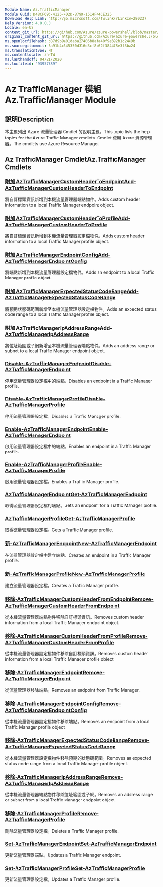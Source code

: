 ```yaml
---
Module Name: Az.TrafficManager
Module Guid: D48CF693-4125-4D2D-8790-1514F44CE325
Download Help Link: http://go.microsoft.com/fwlink/?LinkId=280237
Help Version: 4.0.0.0
Locale: en-US
content_git_url: https://github.com/Azure/azure-powershell/blob/master/src/TrafficManager/TrafficManager/help/Az.TrafficManager.md
original_content_git_url: https://github.com/Azure/azure-powershell/blob/master/src/TrafficManager/TrafficManager/help/Az.TrafficManager.md
ms.openlocfilehash: c87d9b9a01daba27406b8afa40f9e392b1c24e9b
ms.sourcegitcommit: 6a91b4c545350d316d3cf8c62f384478e3f3ba24
ms.translationtype: MT
ms.contentlocale: zh-TW
ms.lasthandoff: 04/21/2020
ms.locfileid: "93957589"
---
```

# <span data-ttu-id="0e201-101">Az TrafficManager 模組</span><span class="sxs-lookup"><span data-stu-id="0e201-101">Az.TrafficManager Module</span></span>
## <span data-ttu-id="0e201-102">說明</span><span class="sxs-lookup"><span data-stu-id="0e201-102">Description</span></span>
<span data-ttu-id="0e201-103">本主題列出 Azure 流量管理器 Cmdlet 的說明主題。</span><span class="sxs-lookup"><span data-stu-id="0e201-103">This topic lists the help topics for the Azure Traffic Manager cmdlets.</span></span> <span data-ttu-id="0e201-104">Cmdlet 使用 Azure 資源管理器。</span><span class="sxs-lookup"><span data-stu-id="0e201-104">The cmdlets use Azure Resource Manager.</span></span>

## <span data-ttu-id="0e201-105">Az TrafficManager Cmdlet</span><span class="sxs-lookup"><span data-stu-id="0e201-105">Az.TrafficManager Cmdlets</span></span>
### [<span data-ttu-id="0e201-106">附加 AzTrafficManagerCustomHeaderToEndpoint</span><span class="sxs-lookup"><span data-stu-id="0e201-106">Add-AzTrafficManagerCustomHeaderToEndpoint</span></span>](Add-AzTrafficManagerCustomHeaderToEndpoint.md)
<span data-ttu-id="0e201-107">將自訂標頭資訊新增到本機流量管理器端點物件。</span><span class="sxs-lookup"><span data-stu-id="0e201-107">Adds custom header information to a local Traffic Manager endpoint object.</span></span>

### [<span data-ttu-id="0e201-108">附加 AzTrafficManagerCustomHeaderToProfile</span><span class="sxs-lookup"><span data-stu-id="0e201-108">Add-AzTrafficManagerCustomHeaderToProfile</span></span>](Add-AzTrafficManagerCustomHeaderToProfile.md)
<span data-ttu-id="0e201-109">將自訂標頭資訊新增到本機流量管理器設定檔物件。</span><span class="sxs-lookup"><span data-stu-id="0e201-109">Adds custom header information to a local Traffic Manager profile object.</span></span>

### [<span data-ttu-id="0e201-110">附加 AzTrafficManagerEndpointConfig</span><span class="sxs-lookup"><span data-stu-id="0e201-110">Add-AzTrafficManagerEndpointConfig</span></span>](Add-AzTrafficManagerEndpointConfig.md)
<span data-ttu-id="0e201-111">將端點新增到本機流量管理器設定檔物件。</span><span class="sxs-lookup"><span data-stu-id="0e201-111">Adds an endpoint to a local Traffic Manager profile object.</span></span>

### [<span data-ttu-id="0e201-112">附加 AzTrafficManagerExpectedStatusCodeRange</span><span class="sxs-lookup"><span data-stu-id="0e201-112">Add-AzTrafficManagerExpectedStatusCodeRange</span></span>](Add-AzTrafficManagerExpectedStatusCodeRange.md)
<span data-ttu-id="0e201-113">將預期狀態碼範圍新增至本機流量管理器設定檔物件。</span><span class="sxs-lookup"><span data-stu-id="0e201-113">Adds an expected status code range to a local Traffic Manager profile object.</span></span>

### [<span data-ttu-id="0e201-114">附加 AzTrafficManagerIpAddressRange</span><span class="sxs-lookup"><span data-stu-id="0e201-114">Add-AzTrafficManagerIpAddressRange</span></span>](Add-AzTrafficManagerIpAddressRange.md)
<span data-ttu-id="0e201-115">將位址範圍或子網新增至本機流量管理器端點物件。</span><span class="sxs-lookup"><span data-stu-id="0e201-115">Adds an address range or subnet to a local Traffic Manager endpoint object.</span></span>

### [<span data-ttu-id="0e201-116">Disable-AzTrafficManagerEndpoint</span><span class="sxs-lookup"><span data-stu-id="0e201-116">Disable-AzTrafficManagerEndpoint</span></span>](Disable-AzTrafficManagerEndpoint.md)
<span data-ttu-id="0e201-117">停用流量管理器設定檔中的端點。</span><span class="sxs-lookup"><span data-stu-id="0e201-117">Disables an endpoint in a Traffic Manager profile.</span></span>

### [<span data-ttu-id="0e201-118">Disable-AzTrafficManagerProfile</span><span class="sxs-lookup"><span data-stu-id="0e201-118">Disable-AzTrafficManagerProfile</span></span>](Disable-AzTrafficManagerProfile.md)
<span data-ttu-id="0e201-119">停用流量管理器設定檔。</span><span class="sxs-lookup"><span data-stu-id="0e201-119">Disables a Traffic Manager profile.</span></span>

### [<span data-ttu-id="0e201-120">Enable-AzTrafficManagerEndpoint</span><span class="sxs-lookup"><span data-stu-id="0e201-120">Enable-AzTrafficManagerEndpoint</span></span>](Enable-AzTrafficManagerEndpoint.md)
<span data-ttu-id="0e201-121">啟用流量管理器設定檔中的端點。</span><span class="sxs-lookup"><span data-stu-id="0e201-121">Enables an endpoint in a Traffic Manager profile.</span></span>

### [<span data-ttu-id="0e201-122">Enable-AzTrafficManagerProfile</span><span class="sxs-lookup"><span data-stu-id="0e201-122">Enable-AzTrafficManagerProfile</span></span>](Enable-AzTrafficManagerProfile.md)
<span data-ttu-id="0e201-123">啟用流量管理器設定檔。</span><span class="sxs-lookup"><span data-stu-id="0e201-123">Enables a Traffic Manager profile.</span></span>

### [<span data-ttu-id="0e201-124">AzTrafficManagerEndpoint</span><span class="sxs-lookup"><span data-stu-id="0e201-124">Get-AzTrafficManagerEndpoint</span></span>](Get-AzTrafficManagerEndpoint.md)
<span data-ttu-id="0e201-125">取得流量管理器設定檔的端點。</span><span class="sxs-lookup"><span data-stu-id="0e201-125">Gets an endpoint for a Traffic Manager profile.</span></span>

### [<span data-ttu-id="0e201-126">AzTrafficManagerProfile</span><span class="sxs-lookup"><span data-stu-id="0e201-126">Get-AzTrafficManagerProfile</span></span>](Get-AzTrafficManagerProfile.md)
<span data-ttu-id="0e201-127">取得流量管理器設定檔。</span><span class="sxs-lookup"><span data-stu-id="0e201-127">Gets a Traffic Manager profile.</span></span>

### [<span data-ttu-id="0e201-128">新-AzTrafficManagerEndpoint</span><span class="sxs-lookup"><span data-stu-id="0e201-128">New-AzTrafficManagerEndpoint</span></span>](New-AzTrafficManagerEndpoint.md)
<span data-ttu-id="0e201-129">在流量管理器設定檔中建立端點。</span><span class="sxs-lookup"><span data-stu-id="0e201-129">Creates an endpoint in a Traffic Manager profile.</span></span>

### [<span data-ttu-id="0e201-130">新-AzTrafficManagerProfile</span><span class="sxs-lookup"><span data-stu-id="0e201-130">New-AzTrafficManagerProfile</span></span>](New-AzTrafficManagerProfile.md)
<span data-ttu-id="0e201-131">建立流量管理器設定檔。</span><span class="sxs-lookup"><span data-stu-id="0e201-131">Creates a Traffic Manager profile.</span></span>

### [<span data-ttu-id="0e201-132">移除-AzTrafficManagerCustomHeaderFromEndpoint</span><span class="sxs-lookup"><span data-stu-id="0e201-132">Remove-AzTrafficManagerCustomHeaderFromEndpoint</span></span>](Remove-AzTrafficManagerCustomHeaderFromEndpoint.md)
<span data-ttu-id="0e201-133">從本機流量管理器端點物件移除自訂標頭資訊。</span><span class="sxs-lookup"><span data-stu-id="0e201-133">Removes custom header information from a local Traffic Manager endpoint object.</span></span>

### [<span data-ttu-id="0e201-134">移除-AzTrafficManagerCustomHeaderFromProfile</span><span class="sxs-lookup"><span data-stu-id="0e201-134">Remove-AzTrafficManagerCustomHeaderFromProfile</span></span>](Remove-AzTrafficManagerCustomHeaderFromProfile.md)
<span data-ttu-id="0e201-135">從本機流量管理器設定檔物件移除自訂標頭資訊。</span><span class="sxs-lookup"><span data-stu-id="0e201-135">Removes custom header information from a local Traffic Manager profile object.</span></span>

### [<span data-ttu-id="0e201-136">移除-AzTrafficManagerEndpoint</span><span class="sxs-lookup"><span data-stu-id="0e201-136">Remove-AzTrafficManagerEndpoint</span></span>](Remove-AzTrafficManagerEndpoint.md)
<span data-ttu-id="0e201-137">從流量管理器移除端點。</span><span class="sxs-lookup"><span data-stu-id="0e201-137">Removes an endpoint from Traffic Manager.</span></span>

### [<span data-ttu-id="0e201-138">移除-AzTrafficManagerEndpointConfig</span><span class="sxs-lookup"><span data-stu-id="0e201-138">Remove-AzTrafficManagerEndpointConfig</span></span>](Remove-AzTrafficManagerEndpointConfig.md)
<span data-ttu-id="0e201-139">從本機流量管理器設定檔物件移除端點。</span><span class="sxs-lookup"><span data-stu-id="0e201-139">Removes an endpoint from a local Traffic Manager profile object.</span></span>

### [<span data-ttu-id="0e201-140">移除-AzTrafficManagerExpectedStatusCodeRange</span><span class="sxs-lookup"><span data-stu-id="0e201-140">Remove-AzTrafficManagerExpectedStatusCodeRange</span></span>](Remove-AzTrafficManagerExpectedStatusCodeRange.md)
<span data-ttu-id="0e201-141">從本機流量管理器設定檔物件移除預期的狀態碼範圍。</span><span class="sxs-lookup"><span data-stu-id="0e201-141">Removes an expected status code range from a local Traffic Manager profile object.</span></span>

### [<span data-ttu-id="0e201-142">移除-AzTrafficManagerIpAddressRange</span><span class="sxs-lookup"><span data-stu-id="0e201-142">Remove-AzTrafficManagerIpAddressRange</span></span>](Remove-AzTrafficManagerIpAddressRange.md)
<span data-ttu-id="0e201-143">從本機流量管理器端點物件移除位址範圍或子網。</span><span class="sxs-lookup"><span data-stu-id="0e201-143">Removes an address range or subnet from a local Traffic Manager endpoint object.</span></span>

### [<span data-ttu-id="0e201-144">移除-AzTrafficManagerProfile</span><span class="sxs-lookup"><span data-stu-id="0e201-144">Remove-AzTrafficManagerProfile</span></span>](Remove-AzTrafficManagerProfile.md)
<span data-ttu-id="0e201-145">刪除流量管理器設定檔。</span><span class="sxs-lookup"><span data-stu-id="0e201-145">Deletes a Traffic Manager profile.</span></span>

### [<span data-ttu-id="0e201-146">Set-AzTrafficManagerEndpoint</span><span class="sxs-lookup"><span data-stu-id="0e201-146">Set-AzTrafficManagerEndpoint</span></span>](Set-AzTrafficManagerEndpoint.md)
<span data-ttu-id="0e201-147">更新流量管理器端點。</span><span class="sxs-lookup"><span data-stu-id="0e201-147">Updates a Traffic Manager endpoint.</span></span>

### [<span data-ttu-id="0e201-148">Set-AzTrafficManagerProfile</span><span class="sxs-lookup"><span data-stu-id="0e201-148">Set-AzTrafficManagerProfile</span></span>](Set-AzTrafficManagerProfile.md)
<span data-ttu-id="0e201-149">更新流量管理器設定檔。</span><span class="sxs-lookup"><span data-stu-id="0e201-149">Updates a Traffic Manager profile.</span></span>

